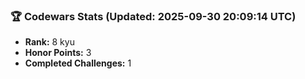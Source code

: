 ### 🏆 Codewars Stats (Updated: 2025-09-30 20:09:14 UTC)

- **Rank:** 8 kyu
- **Honor Points:** 3
- **Completed Challenges:** 1
